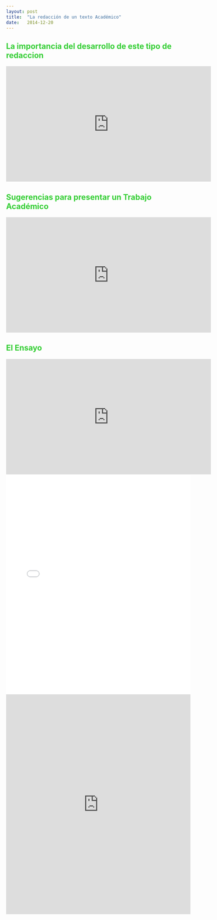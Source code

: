 ```yaml
---
layout: post
title:  "La redacción de un texto Académico"
date:   2014-12-20
---
```


<font color="#32CD32"><h2>La importancia del desarrollo de este tipo de redaccion</h2></font>
<p><iframe width="560" height="315" src="https://www.youtube.com/embed/yzzd4mHBPyo" frameborder="0" allow="accelerometer; autoplay; encrypted-media; gyroscope; picture-in-picture" allowfullscreen></iframe></p>
<font color="#32CD32"><h2>Sugerencias para presentar un Trabajo Académico</h2></font>
<p><iframe width="560" height="315" src="https://www.youtube.com/embed/NtbCNQZp3AU" frameborder="0" allow="accelerometer; autoplay; encrypted-media; gyroscope; picture-in-picture" allowfullscreen></iframe></p>
<font color="#32CD32"><h2>El Ensayo</h2></font>
<iframe width="560" height="315" src="https://www.youtube.com/embed/_ECef8tPH6M" frameborder="0" allow="accelerometer; autoplay; encrypted-media; gyroscope; picture-in-picture" allowfullscreen></iframe>


<embed src="/assets/img/Drogas.pdf" width="100%" height="600px" />
<embed src="https:/assets/img/EnsayoIzuierda.pdf" width="100%" height="600px"/>
